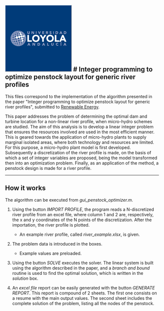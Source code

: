 ![Loyola Logo](https://github.com/atapiaco/PenstockOptimizer/blob/master/files/logo.png) # Integer programming to optimize penstock layout for generic river profiles
---
This files correspond to the implementation of the algorithm presented in the paper "Integer programming to optimize penstock layout for generic river profiles", submitted to [Renewable Energy](https://www.journals.elsevier.com/renewable-energy).

This paper addresses the problem of determining the optimal dam and turbine location for a non-linear river profile,
when micro-hydro schemes are studied. The aim of this analysis is to develop a linear integer problem that ensures the
resources involved are used in the most efficient manner. This is geared towards the application of micro-hydro plants
to supply marginal isolated areas, where both technology and resources are limited. For this purpose, a micro-hydro
plant model is first developed. Subsequently a discretization of the river profile is made, on the basis of which a
set of integer variables are proposed, being the model transformed then into an optimization problem. Finally, as an
application of the method, a penstock design is made for a river profile.

---

## How it works

The algorithm can be executed from *gui_penstock_optimizer.m*.

1. Using the button *IMPORT PROFILE*, the program reads a N-discretized river profile from an excel file, where column 1 and 2 are, respectively, the x and y coordinates of the N points of the discretization. After the importation, the river profile is plotted.

   * An example river profile, called *river_example.xlsx*, is given.
   
2. The problem data is introduced in the boxes.

   * Example values are preloaded.
   
3. Using the button *SOLVE* executes the solver. The linear system is built using the algorithm described in the paper, and a *branch and bound* routine is used to find the optimal solution, which is written in the *solution* box.

4. An *excel file* report can be easily generated with the button *GENERATE REPORT*. This report is compound of 2 sheets. The first one consists on a resume with the main output values. The second sheet includes the complete solution of the problem, listing all the nodes of the penstock.


